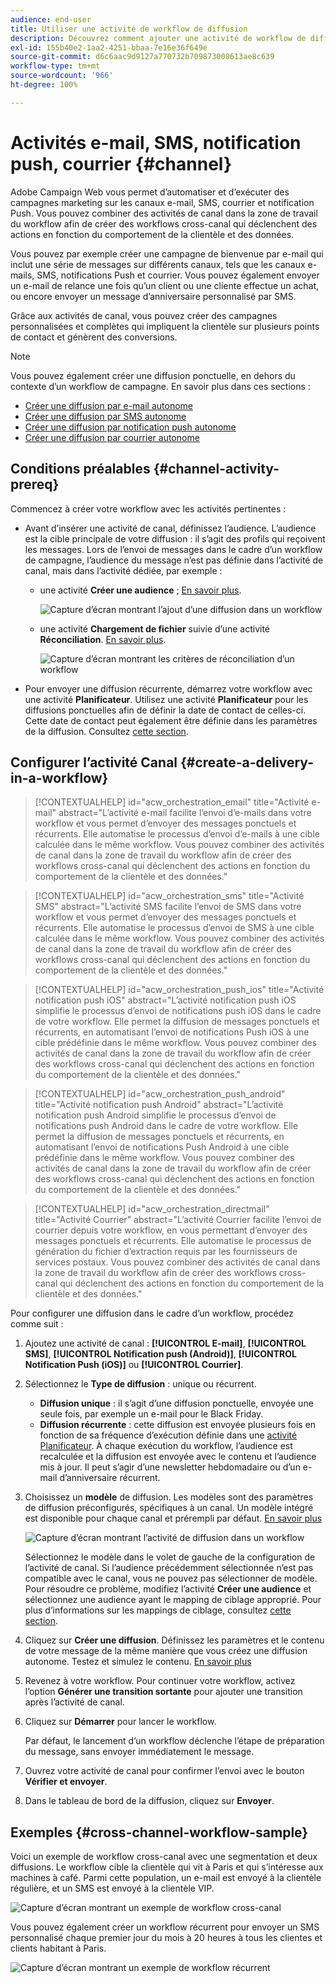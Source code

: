 ```yaml
---
audience: end-user
title: Utiliser une activité de workflow de diffusion
description: Découvrez comment ajouter une activité de workflow de diffusion (e-mail, notification push, SMS, courrier).
exl-id: 155b40e2-1aa2-4251-bbaa-7e16e36f649e
source-git-commit: d6c6aac9d9127a770732b709873008613ae8c639
workflow-type: tm+mt
source-wordcount: '966'
ht-degree: 100%

---
```


# Activités e-mail, SMS, notification push, courrier {#channel}

Adobe Campaign Web vous permet d’automatiser et d’exécuter des campagnes marketing sur les canaux e-mail, SMS, courrier et notification Push. Vous pouvez combiner des activités de canal dans la zone de travail du workflow afin de créer des workflows cross-canal qui déclenchent des actions en fonction du comportement de la clientèle et des données.

Vous pouvez par exemple créer une campagne de bienvenue par e-mail qui inclut une série de messages sur différents canaux, tels que les canaux e-mails, SMS, notifications Push et courrier. Vous pouvez également envoyer un e-mail de relance une fois qu’un client ou une cliente effectue un achat, ou encore envoyer un message d’anniversaire personnalisé par SMS.

Grâce aux activités de canal, vous pouvez créer des campagnes personnalisées et complètes qui impliquent la clientèle sur plusieurs points de contact et génèrent des conversions.

>[!NOTE]
>
>Vous pouvez également créer une diffusion ponctuelle, en dehors du contexte d’un workflow de campagne. En savoir plus dans ces sections :
>* [Créer une diffusion par e-mail autonome](../../email/create-email.md)
>* [Créer une diffusion par SMS autonome](../../sms/create-sms.md)
>* [Créer une diffusion par notification push autonome](../../push/create-push.md)
>* [Créer une diffusion par courrier autonome](../../direct-mail/create-direct-mail.md)

## Conditions préalables {#channel-activity-prereq}

Commencez à créer votre workflow avec les activités pertinentes :

* Avant d’insérer une activité de canal, définissez l’audience. L’audience est la cible principale de votre diffusion : il s’agit des profils qui reçoivent les messages. Lors de l’envoi de messages dans le cadre d’un workflow de campagne, l’audience du message n’est pas définie dans l’activité de canal, mais dans l’activité dédiée, par exemple :

   * une activité **Créer une audience** ; [En savoir plus](build-audience.md).

     ![Capture d’écran montrant l’ajout d’une diffusion dans un workflow](../../msg/assets/add-delivery-in-wf.png)

   * une activité **Chargement de fichier** suivie d’une activité **Réconciliation**. [En savoir plus](load-file.md).

     ![Capture d’écran montrant les critères de réconciliation d’un workflow](../assets/workflow-reconciliation-criteria.png)

* Pour envoyer une diffusion récurrente, démarrez votre workflow avec une activité **Planificateur**. Utilisez une activité **Planificateur** pour les diffusions ponctuelles afin de définir la date de contact de celles-ci. Cette date de contact peut également être définie dans les paramètres de la diffusion. Consultez [cette section](scheduler.md).

## Configurer l’activité Canal {#create-a-delivery-in-a-workflow}

>[!CONTEXTUALHELP]
>id="acw_orchestration_email"
>title="Activité e-mail"
>abstract="L’activité e-mail facilite l’envoi d’e-mails dans votre workflow et vous permet d’envoyer des messages ponctuels et récurrents. Elle automatise le processus d’envoi d’e-mails à une cible calculée dans le même workflow. Vous pouvez combiner des activités de canal dans la zone de travail du workflow afin de créer des workflows cross-canal qui déclenchent des actions en fonction du comportement de la clientèle et des données."

>[!CONTEXTUALHELP]
>id="acw_orchestration_sms"
>title="Activité SMS"
>abstract="L’activité SMS facilite l’envoi de SMS dans votre workflow et vous permet d’envoyer des messages ponctuels et récurrents. Elle automatise le processus d’envoi de SMS à une cible calculée dans le même workflow. Vous pouvez combiner des activités de canal dans la zone de travail du workflow afin de créer des workflows cross-canal qui déclenchent des actions en fonction du comportement de la clientèle et des données."

>[!CONTEXTUALHELP]
>id="acw_orchestration_push_ios"
>title="Activité notification push iOS"
>abstract="L’activité notification push iOS simplifie le processus d’envoi de notifications push iOS dans le cadre de votre workflow. Elle permet la diffusion de messages ponctuels et récurrents, en automatisant l’envoi de notifications Push iOS à une cible prédéfinie dans le même workflow. Vous pouvez combiner des activités de canal dans la zone de travail du workflow afin de créer des workflows cross-canal qui déclenchent des actions en fonction du comportement de la clientèle et des données."

>[!CONTEXTUALHELP]
>id="acw_orchestration_push_android"
>title="Activité notification push Android"
>abstract="L’activité notification push Android simplifie le processus d’envoi de notifications push Android dans le cadre de votre workflow. Elle permet la diffusion de messages ponctuels et récurrents, en automatisant l’envoi de notifications Push Android à une cible prédéfinie dans le même workflow. Vous pouvez combiner des activités de canal dans la zone de travail du workflow afin de créer des workflows cross-canal qui déclenchent des actions en fonction du comportement de la clientèle et des données."

>[!CONTEXTUALHELP]
>id="acw_orchestration_directmail"
>title="Activité Courrier"
>abstract="L’activité Courrier facilite l’envoi de courrier depuis votre workflow, en vous permettant d’envoyer des messages ponctuels et récurrents. Elle automatise le processus de génération du fichier d’extraction requis par les fournisseurs de services postaux. Vous pouvez combiner des activités de canal dans la zone de travail du workflow afin de créer des workflows cross-canal qui déclenchent des actions en fonction du comportement de la clientèle et des données."

Pour configurer une diffusion dans le cadre d’un workflow, procédez comme suit :

1. Ajoutez une activité de canal : **[!UICONTROL E-mail]**, **[!UICONTROL SMS]**, **[!UICONTROL Notification push (Android)]**, **[!UICONTROL Notification Push (iOS)]** ou **[!UICONTROL Courrier]**.

1. Sélectionnez le **Type de diffusion** : unique ou récurrent.

   * **Diffusion unique** : il s’agit d’une diffusion ponctuelle, envoyée une seule fois, par exemple un e-mail pour le Black Friday.
   * **Diffusion récurrente** : cette diffusion est envoyée plusieurs fois en fonction de sa fréquence d’exécution définie dans une [activité Planificateur](scheduler.md). À chaque exécution du workflow, l’audience est recalculée et la diffusion est envoyée avec le contenu et l’audience mis à jour. Il peut s’agir d’une newsletter hebdomadaire ou d’un e-mail d’anniversaire récurrent.

1. Choisissez un **modèle** de diffusion. Les modèles sont des paramètres de diffusion préconfigurés, spécifiques à un canal. Un modèle intégré est disponible pour chaque canal et prérempli par défaut. [En savoir plus](../../msg/delivery-template.md)

   ![Capture d’écran montrant l’activité de diffusion dans un workflow](../assets/delivery-activity-in-wf.png)

   Sélectionnez le modèle dans le volet de gauche de la configuration de l’activité de canal. Si l’audience précédemment sélectionnée n’est pas compatible avec le canal, vous ne pouvez pas sélectionner de modèle. Pour résoudre ce problème, modifiez l’activité **Créer une audience** et sélectionnez une audience ayant le mapping de ciblage approprié. Pour plus d’informations sur les mappings de ciblage, consultez [cette section](../../audience/targeting-dimensions.md).

1. Cliquez sur **Créer une diffusion**. Définissez les paramètres et le contenu de votre message de la même manière que vous créez une diffusion autonome. Testez et simulez le contenu. [En savoir plus](../../msg/gs-messages.md)

1. Revenez à votre workflow. Pour continuer votre workflow, activez l’option **Générer une transition sortante** pour ajouter une transition après l’activité de canal.

1. Cliquez sur **Démarrer** pour lancer le workflow.

   Par défaut, le lancement d’un workflow déclenche l’étape de préparation du message, sans envoyer immédiatement le message.

1. Ouvrez votre activité de canal pour confirmer l’envoi avec le bouton **Vérifier et envoyer**.

1. Dans le tableau de bord de la diffusion, cliquez sur **Envoyer**.

## Exemples {#cross-channel-workflow-sample}

Voici un exemple de workflow cross-canal avec une segmentation et deux diffusions. Le workflow cible la clientèle qui vit à Paris et qui s’intéresse aux machines à café. Parmi cette population, un e-mail est envoyé à la clientèle régulière, et un SMS est envoyé à la clientèle VIP.

![Capture d’écran montrant un exemple de workflow cross-canal](../assets/workflow-channel-example.png)

Vous pouvez également créer un workflow récurrent pour envoyer un SMS personnalisé chaque premier jour du mois à 20 heures à tous les clientes et clients habitant à Paris.

![Capture d’écran montrant un exemple de workflow récurrent](../assets/workflow-channel-example2.png)

<!--
description, which use case you can perform (common other activities that you can link before or after the activity)

how to add and configure the activity

example of a configured activity within a workflow
The Email delivery activity allows you to configure the sending of an email in a workflow. 
-->

<!-- Scheduled emails available?

This can be a single send email and sent just once, or it can be a recurring email.
* Single send emails are standard emails, sent once.
* Recurring emails allow you to send the same email multiple times to different targets over a defined period. You can aggregate the deliveries per period in order to get reports that correspond to your needs.

When linked to a scheduler, you can define recurring emails.
Email recipients are defined upstream of the activity in the same workflow, via an Audience targeting activity.

-->

<!--The message preparation is triggered according to the workflow execution parameters. From the message dashboard, you can select whether to request or not a manual confirmation to send the message (required by default). You can start the workflow manually or place a scheduler activity in the workflow to automate execution.-->